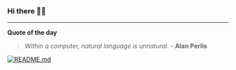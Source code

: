 ### Hi there 👋🏻


---

**Quote of the day**

> *Within a computer, natural language is unnatural.* - **Alan Perlis** 

[![README.md](https://github.com/marcolovazzano/marcolovazzano/actions/workflows/readme.yml/badge.svg)](https://github.com/marcolovazzano/marcolovazzano/actions/workflows/readme.yml)

